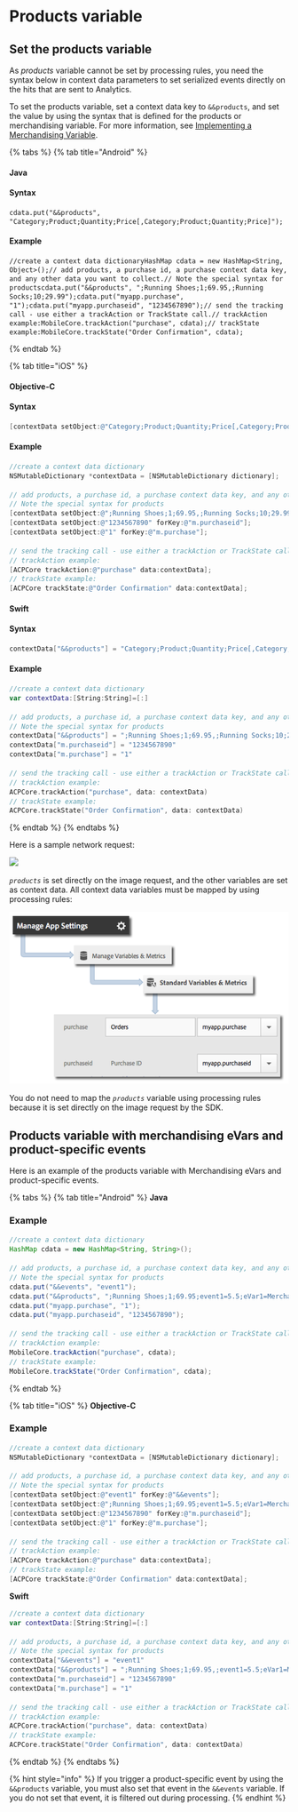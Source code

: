 # Products variable

## Set the products variable

As _products_ variable cannot be set by processing rules, you need the syntax below in context data parameters to set serialized events directly on the hits that are sent to Analytics.

To set the products variable, set a context data key to `&&products`, and set the value by using the syntax that is defined for the products or merchandising variable. For more information, see [Implementing a Merchandising Variable](https://docs.adobe.com/content/help/en/analytics/components/variables/merchandising-variables/var-merchandising.html).

{% tabs %}
{% tab title="Android" %}
#### Java <a id="java-2"></a>

#### Syntax <a id="syntax"></a>

```text
cdata.put("&&products", "Category;Product;Quantity;Price[,Category;Product;Quantity;Price]");
```

#### Example <a id="example"></a>

```text
//create a context data dictionaryHashMap cdata = new HashMap<String, Object>();​// add products, a purchase id, a purchase context data key, and any other data you want to collect.// Note the special syntax for productscdata.put("&&products", ";Running Shoes;1;69.95,;Running Socks;10;29.99");cdata.put("myapp.purchase", "1");cdata.put("myapp.purchaseid", "1234567890");​// send the tracking call - use either a trackAction or TrackState call.// trackAction example:MobileCore.trackAction("purchase", cdata);// trackState example:MobileCore.trackState("Order Confirmation", cdata);
```
{% endtab %}

{% tab title="iOS" %}
#### Objective-C

#### Syntax

```objectivec
[contextData setObject:@"Category;Product;Quantity;Price[,Category;Product;Quantity;Price]" forKey:@"&&products"];
```

#### Example

```objectivec
//create a context data dictionary
NSMutableDictionary *contextData = [NSMutableDictionary dictionary];

// add products, a purchase id, a purchase context data key, and any other data you want to collect.
// Note the special syntax for products
[contextData setObject:@";Running Shoes;1;69.95,;Running Socks;10;29.99" forKey:@"&&products"];
[contextData setObject:@"1234567890" forKey:@"m.purchaseid"];
[contextData setObject:@"1" forKey:@"m.purchase"];

// send the tracking call - use either a trackAction or TrackState call.
// trackAction example:
[ACPCore trackAction:@"purchase" data:contextData];
// trackState example:
[ACPCore trackState:@"Order Confirmation" data:contextData];
```

#### Swift

#### Syntax

```swift
contextData["&&products"] = "Category;Product;Quantity;Price[,Category;Product;Quantity;Price]"
```

#### Example

```swift
//create a context data dictionary
var contextData:[String:String]=[:] 

// add products, a purchase id, a purchase context data key, and any other data you want to collect.
// Note the special syntax for products
contextData["&&products"] = ";Running Shoes;1;69.95,;Running Socks;10;29.99"
contextData["m.purchaseid"] = "1234567890"
contextData["m.purchase"] = "1"

// send the tracking call - use either a trackAction or TrackState call.
// trackAction example:
ACPCore.trackAction("purchase", data: contextData)
// trackState example:
ACPCore.trackState("Order Confirmation", data: contextData)
```
{% endtab %}
{% endtabs %}

Here is a sample network request:

![](https://blobscdn.gitbook.com/v0/b/gitbook-28427.appspot.com/o/assets%2F-Lf1Mc1caFdNCK_mBwhe%2F-Lf1N06T8hdv0-r5jPPN%2F-Lf1N9cAUiiQNZvVBMFC%2Fproducts-bloodhound.png?generation=1558039282074316&alt=media)

_`products`_ is set directly on the image request, and the other variables are set as context data. All context data variables must be mapped by using processing rules:

![](../../.gitbook/assets/map-products.png)

You do not need to map the _`products`_ variable using processing rules because it is set directly on the image request by the SDK.

## Products variable with merchandising eVars and product-specific events   <a id="products-variable-with-merchandising-evars-and-product-specific-events"></a>

Here is an example of the products variable with Merchandising eVars and product-specific events.

{% tabs %}
{% tab title="Android" %}
**Java**

### **Example**

```java
//create a context data dictionary 
HashMap cdata = new HashMap<String, String>(); 

// add products, a purchase id, a purchase context data key, and any other data you want to collect. 
// Note the special syntax for products 
cdata.put("&&events", "event1"); 
cdata.put("&&products", ";Running Shoes;1;69.95;event1=5.5;eVar1=Merchandising,;Running Socks;10;29.99"); 
cdata.put("myapp.purchase", "1"); 
cdata.put("myapp.purchaseid", "1234567890"); 

// send the tracking call - use either a trackAction or TrackState call. 
// trackAction example: 
MobileCore.trackAction("purchase", cdata); 
// trackState example: 
MobileCore.trackState("Order Confirmation", cdata);
```
{% endtab %}

{% tab title="iOS" %}
**Objective-C**

### **Example**

```objectivec
//create a context data dictionary 
NSMutableDictionary *contextData = [NSMutableDictionary dictionary]; 

// add products, a purchase id, a purchase context data key, and any other data you want to collect. 
// Note the special syntax for products 
[contextData setObject:@"event1" forKey:@"&&events"]; 
[contextData setObject:@";Running Shoes;1;69.95;event1=5.5;eVar1=Merchandising,;Running Socks;10;29.99" forKey:@"&&products"]; 
[contextData setObject:@"1234567890" forKey:@"m.purchaseid"]; 
[contextData setObject:@"1" forKey:@"m.purchase"]; 

// send the tracking call - use either a trackAction or TrackState call. 
// trackAction example: 
[ACPCore trackAction:@"purchase" data:contextData]; 
// trackState example: 
[ACPCore trackState:@"Order Confirmation" data:contextData];
```

**Swift**

```swift
//create a context data dictionary
var contextData:[String:String]=[:] 

// add products, a purchase id, a purchase context data key, and any other data you want to collect.
// Note the special syntax for products
contextData["&&events"] = "event1"
contextData["&&products"] = ";Running Shoes;1;69.95,;event1=5.5;eVar1=Merchandising,;Running Socks;10;29.99"
contextData["m.purchaseid"] = "1234567890"
contextData["m.purchase"] = "1"

// send the tracking call - use either a trackAction or TrackState call.
// trackAction example:
ACPCore.trackAction("purchase", data: contextData)
// trackState example:
ACPCore.trackState("Order Confirmation", data: contextData)
```
{% endtab %}
{% endtabs %}

{% hint style="info" %}
If you trigger a product-specific event by using the `&&products` variable, you must also set that event in the `&&events` variable. If you do not set that event, it is filtered out during processing.
{% endhint %}

